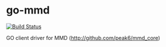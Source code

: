 go-mmd
======

[![Build Status](https://travis-ci.org/peak6/go-mmd.svg?branch=master)](https://travis-ci.org/peak6/go-mmd)

GO client driver for MMD (http://github.com/peak6/mmd_core)
